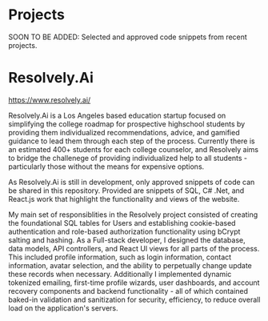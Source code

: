 # Projects
SOON TO BE ADDED: Selected and approved code snippets from recent projects.

# Resolvely.Ai
https://www.resolvely.ai/

Resolvely.Ai is a Los Angeles based education startup focused on simplifying the college roadmap for prospective highschool students by providing them individualized recommendations, advice, and gamified guidance to lead them through each step of the process. Currently there is an estimated 400+ students for each college counselor, and Resolvely aims to bridge the challenege of providing individualized help to all students - particularly those without the means for expensive options. 

As Resolvely.Ai is still in development, only approved snippets of code can be shared in this repository.
Provided are snippets of SQL, C# .Net, and React.js work that highlight the functionality and views of the website. 

My main set of responsiblities in the Resolvely project consisted of creating the foundational SQL tables for Users and establishing cookie-based authentication and role-based authorization functionality using bCrypt salting and hashing. As a Full-stack developer, I designed the database, data models, API controllers, and React UI views for all parts of the process. This included profile information, such as login information, contact information, avatar selection, and the ability to perpetually change update these records when necessary. Additionally I implemented dynamic tokenized emailing, first-time profile wizards, user dashboards, and account recovery components and backend functionality - all of which contained baked-in validation and sanitization for security, efficiency, to reduce overall load on the application's servers. 

